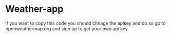# Weather-app
if you want to copy this code you should chnage the apikey and do so go to openweathermap.org and sign up to get your own api key
